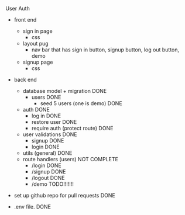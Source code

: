 User Auth


- front end
    - sign in page
        - css
    - layout pug
        - nav bar that has sign in button, signup button, log out button, demo
    - signup page
        - css


- back end

    - database model + migration DONE
        - users DONE
            - seed 5 users (one is demo) DONE
    - auth DONE
        - log in DONE
        - restore user DONE
        - require auth (protect route) DONE
    - user validations DONE
        - signup DONE
        - login DONE
    - utils (general) DONE
    - route handlers (users) NOT COMPLETE
        - /login DONE
        - /signup DONE
        - /logout DONE
        - /demo TODO!!!!!!!

- set up github repo for pull requests DONE
- .env file. DONE
